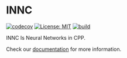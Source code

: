 #  INNC

[![codecov](https://codecov.io/gh/NeumoNeumo/INNC/graph/badge.svg?token=RUKPV0JY33)](https://codecov.io/gh/NeumoNeumo/INNC)
[![License: MIT](https://img.shields.io/badge/License-MIT-yellow.svg)](https://opensource.org/licenses/MIT)
[![build](https://github.com/NeumoNeumo/INNC/actions/workflows/ci_meson.yml/badge.svg)](https://github.com/NeumoNeumo/INNC/actions/)

INNC Is Neural Networks in CPP.

Check our [documentation](https://NeumoNeumo.github.io/INNC) for more
information.
